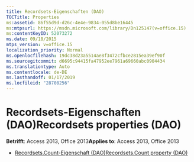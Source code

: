 ```yaml
---
title: Recordsets-Eigenschaften (DAO)
TOCTitle: Properties
ms:assetid: 86f55d9d-d26c-4e4e-9834-055d8be16445
ms:mtpsurl: https://msdn.microsoft.com/library/Dn125147(v=office.15)
ms:contentKeyID: 52073272
ms.date: 09/18/2015
mtps_version: v=office.15
localization_priority: Normal
ms.openlocfilehash: 19dc38d23a5514ae8f3472cfbce2815ea39ef90f
ms.sourcegitcommit: d6695c94415fa47952ee7961a69660abc0904434
ms.translationtype: Auto
ms.contentlocale: de-DE
ms.lasthandoff: 01/17/2019
ms.locfileid: "28708256"
---
```

# <a name="recordsets-properties-dao"></a><span data-ttu-id="ff8f3-102">Recordsets-Eigenschaften (DAO)</span><span class="sxs-lookup"><span data-stu-id="ff8f3-102">Recordsets properties (DAO)</span></span>

<span data-ttu-id="ff8f3-103">**Betrifft**: Access 2013, Office 2013</span><span class="sxs-lookup"><span data-stu-id="ff8f3-103">**Applies to**: Access 2013, Office 2013</span></span>

- [<span data-ttu-id="ff8f3-104">Recordsets.Count-Eigenschaft (DAO)</span><span class="sxs-lookup"><span data-stu-id="ff8f3-104">Recordsets.Count property (DAO)</span></span>](recordsets-count-property-dao.md)

